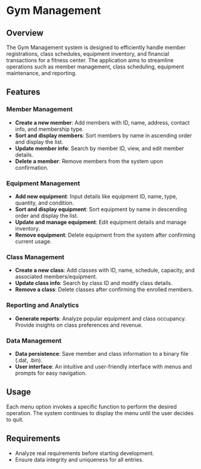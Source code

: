 # Gym Management

## Overview
The Gym Management system is designed to efficiently handle member registrations, class schedules, equipment inventory, and financial transactions for a fitness center. The application aims to streamline operations such as member management, class scheduling, equipment maintenance, and reporting.

## Features

### Member Management
- **Create a new member**: Add members with ID, name, address, contact info, and membership type.
- **Sort and display members**: Sort members by name in ascending order and display the list.
- **Update member info**: Search by member ID, view, and edit member details.
- **Delete a member**: Remove members from the system upon confirmation.

### Equipment Management
- **Add new equipment**: Input details like equipment ID, name, type, quantity, and condition.
- **Sort and display equipment**: Sort equipment by name in descending order and display the list.
- **Update and manage equipment**: Edit equipment details and manage inventory.
- **Remove equipment**: Delete equipment from the system after confirming current usage.

### Class Management
- **Create a new class**: Add classes with ID, name, schedule, capacity, and associated members/equipment.
- **Update class info**: Search by class ID and modify class details.
- **Remove a class**: Delete classes after confirming the enrolled members.

### Reporting and Analytics
- **Generate reports**: Analyze popular equipment and class occupancy. Provide insights on class preferences and revenue.

### Data Management
- **Data persistence**: Save member and class information to a binary file (.dat, .bin).
- **User interface**: An intuitive and user-friendly interface with menus and prompts for easy navigation.

## Usage
Each menu option invokes a specific function to perform the desired operation. The system continues to display the menu until the user decides to quit.

## Requirements
- Analyze real requirements before starting development.
- Ensure data integrity and uniqueness for all entries.

